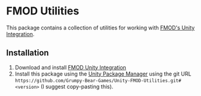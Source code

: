 ﻿# FMOD Utilities

This package contains a collection of utilities for working with [FMOD's Unity Integration](https://www.fmod.com/resources/documentation-unity).

## Installation

1. Download and install [FMOD Unity Integration](https://www.fmod.com/download#unityintegration)
2. Install this package using the [Unity Package Manager](https://docs.unity3d.com/Manual/upm-ui-giturl.html)
   using the git URL `https://github.com/Grumpy-Bear-Games/Unity-FMOD-Utilities.git#<version>` (I suggest copy-pasting this).
